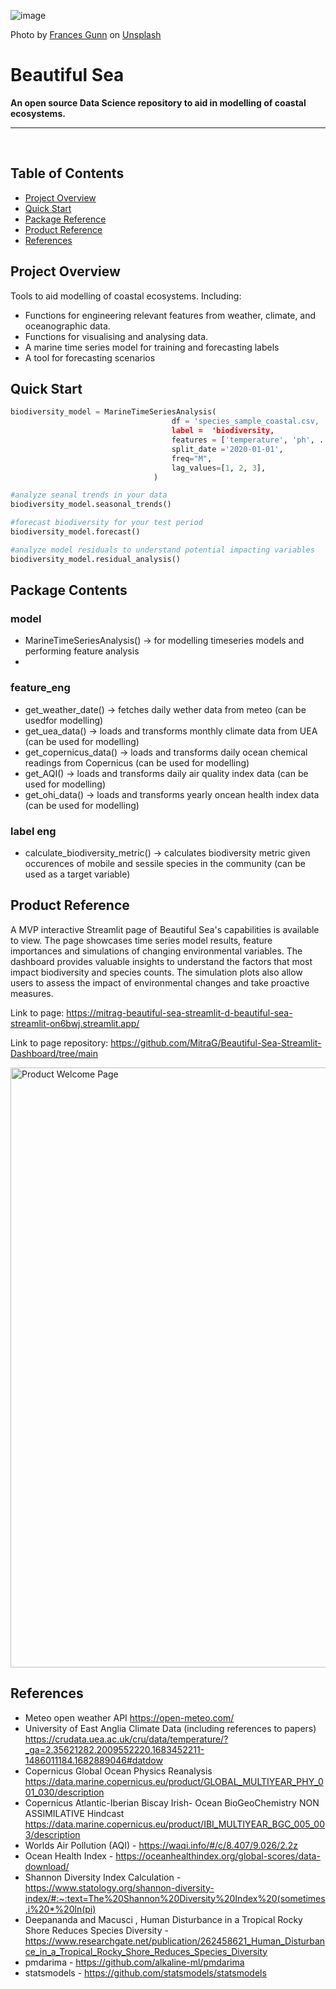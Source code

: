 ![image](imgs/frances-gunn-9dMzyieG4OI-unsplash.jpg)

Photo by <a href="https://unsplash.com/@francesgunn?utm_source=unsplash&utm_medium=referral&utm_content=creditCopyText">Frances Gunn</a> on <a href="https://unsplash.com/photos/9dMzyieG4OI?utm_source=unsplash&utm_medium=referral&utm_content=creditCopyText">Unsplash</a>
  
# Beautiful Sea
**An open source Data Science repository to aid in modelling of coastal ecosystems.**

---

<br>

## Table of Contents

- [Project Overview](#project-overview)
- [Quick Start](#quick-start)
- [Package Reference](#package-reference)
- [Product Reference](#product-reference)
- [References](#references)

## Project Overview

Tools to aid modelling of coastal ecosystems. Including:

- Functions for engineering relevant features from weather, climate, and oceanographic data.
- Functions for visualising and analysing data.
- A marine time series model for training and forecasting labels
- A tool for forecasting scenarios 

## Quick Start

```python
biodiversity_model = MarineTimeSeriesAnalysis(
                                    df = 'species_sample_coastal.csv,
                                    label =  'biodiversity,
                                    features = ['temperature', 'ph', ... 'chlorophyll'],
                                    split_date ='2020-01-01',
                                    freq="M",
                                    lag_values=[1, 2, 3],
                                )

#analyze seanal trends in your data
biodiversity_model.seasonal_trends()

#forecast biodiversity for your test period
biodiversity_model.forecast()

#analyze model residuals to understand potential impacting variables
biodiversity_model.residual_analysis()
```

## Package Contents
### model
- MarineTimeSeriesAnalysis() -> for modelling timeseries models and performing feature analysis
- 
### feature_eng
- get_weather_date() -> fetches daily wether data from meteo (can be usedfor modelling)
- get_uea_data() -> loads and transforms monthly climate data from UEA (can be used for modelling)
- get_copernicus_data() -> loads and transforms daily ocean chemical readings from Copernicus (can be used for modelling)
- get_AQI() -> loads and transforms daily air quality index data (can be used for modelling)
- get_ohi_data() -> loads and transforms yearly oncean health index data (can be used for modelling)

### label eng
- calculate_biodiversity_metric() -> calculates biodiversity metric given occurences of mobile and sessile species in the community (can be used as a target variable)

## Product Reference
A MVP interactive Streamlit page of Beautiful Sea's capabilities is available to view. The page showcases time series model results, feature importances and simulations of changing environmental variables. The dashboard provides valuable insights to understand the factors that most impact biodiversity and species counts. The simulation plots also allow users to assess the impact of environmental changes and take proactive measures.

Link to page: https://mitrag-beautiful-sea-streamlit-d-beautiful-sea-streamlit-on6bwj.streamlit.app/

Link to page repository: https://github.com/MitraG/Beautiful-Sea-Streamlit-Dashboard/tree/main

<img width="960" alt="Product Welcome Page" src="https://github.com/StuartJMc/beautiful-sea/assets/82417027/309852b0-7d05-495f-8b0f-8a477af23b42">

## References

- Meteo open weather API https://open-meteo.com/
- University of East Anglia Climate Data (including references to papers) https://crudata.uea.ac.uk/cru/data/temperature/?_ga=2.35621282.2009552220.1683452211-1486011184.1682889046#datdow
- Copernicus Global Ocean Physics Reanalysis https://data.marine.copernicus.eu/product/GLOBAL_MULTIYEAR_PHY_001_030/description
- Copernicus Atlantic-Iberian Biscay Irish- Ocean BioGeoChemistry NON ASSIMILATIVE Hindcast  https://data.marine.copernicus.eu/product/IBI_MULTIYEAR_BGC_005_003/description
- Worlds Air Pollution (AQI) - https://waqi.info/#/c/8.407/9.026/2.2z
- Ocean Health Index - https://oceanhealthindex.org/global-scores/data-download/
- Shannon Diversity Index Calculation - https://www.statology.org/shannon-diversity-index/#:~:text=The%20Shannon%20Diversity%20Index%20(sometimes,i%20*%20ln(pi)
- Deepananda and Macusci , Human Disturbance in a Tropical Rocky Shore Reduces Species Diversity - https://www.researchgate.net/publication/262458621_Human_Disturbance_in_a_Tropical_Rocky_Shore_Reduces_Species_Diversity
- pmdarima - https://github.com/alkaline-ml/pmdarima
- statsmodels - https://github.com/statsmodels/statsmodels

